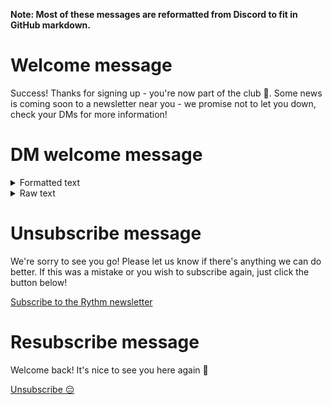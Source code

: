 <script src="https://twemoji.maxcdn.com/v/13.1.0/twemoji.min.js" integrity="sha384-gPMUf7aEYa6qc3MgqTrigJqf4gzeO6v11iPCKv+AP2S4iWRWCoWyiR+Z7rWHM/hU" crossorigin="anonymous"></script>

**Note: Most of these messages are reformatted from Discord to fit in GitHub markdown.**

# Welcome message
Success! Thanks for signing up - you're now part of the club 🎉. Some news is coming soon to a newsletter near you - we promise not to let you down, check your DMs for more information!

# DM welcome message
<details>
<summary>Formatted text</summary>
Welcome to :drum: ~~ :sparkles: Rythm Newsletter*:sparkles: ~~
As we mentioned in our announcement, we're here to stay and are working on some :fire: new stuff, so buckle up - this is going to be a wild ride.

You can expect to be hearing about a few things from us in the newsletter :tada:
     • Future product updates and leaks, we'll be keeping all of you posted on all of our progress.
     • News about :rythmsmall: Rythm, just in case people are writing about us or what we're doing.
     • Big things happening in our community, like giveaways and fun events.
     • and other fun stuff - like merch drops and stuff you'll only find out about if you stay subscribed!

We have a few important things we wanted to mention before we set off on this journey together :pray:
     • Keep the bot in your server, this way we can reach you with our newsletter!
     • We would love it if you used the button below to connect your email as well so we can reach you outside of Discord.

If you read all of this and decided that it isn't for you, we understand - there's a button below to unsubscribe.

- Rythm Team, signing off

[Connect your email](https://rythm.fm/newsletter/subscribe) | [Unsubscribe 😔](#)
</details>
<details>
<summary>Raw text</summary>
Not available yet.
</details>

# Unsubscribe message
We're sorry to see you go! Please let us know if there's anything we can do better. If this was a mistake or you wish to subscribe again, just click the button below!

[Subscribe to the Rythm newsletter](#)

# Resubscribe message
Welcome back! It's nice to see you here again 🎉

[Unsubscribe 😔](#)

